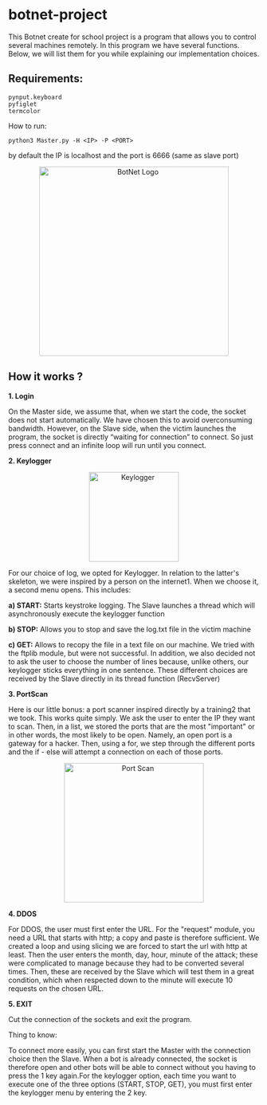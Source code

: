 # botnet-project
This Botnet create for school project is a program that allows you to control several machines remotely. In this program we have several functions. Below, we will list them for you while explaining our implementation choices.

## Requirements:

```
pynput.keyboard
pyfiglet
termcolor
```	

How to run:

```
python3 Master.py -H <IP> -P <PORT> 
```
        
by default the IP is localhost and the port is 6666 (same as slave port)
					

  <p align="center">
    <img alt="BotNet Logo" src="https://user-images.githubusercontent.com/44061238/92570471-41184000-f282-11ea-9e8b-6fdac5598049.png" height="380" />
  </p>

## How it works ?

**1. Login**

On the Master side, we assume that, when we start the code, the socket does not start automatically. We have chosen this to avoid overconsuming bandwidth. However, on the Slave side, when the victim launches the program, the socket is directly “waiting for connection” to connect. So just press connect and an infinite loop will run until you connect.

**2. Keylogger**

<p align="center">
<img alt="Keylogger" src="https://user-images.githubusercontent.com/44061238/92574665-aae71880-f287-11ea-852f-1d9d59c64c78.png" height="180" />
</p>

For our choice of log, we opted for Keylogger. In relation to the latter's skeleton, we were inspired by a person on the internet1. When we choose it, a second menu opens. This includes:

**a) START:**
Starts keystroke logging. The Slave launches a thread which will asynchronously execute the keylogger function

**b) STOP:**
Allows you to stop and save the log.txt file in the victim machine

**c) GET:**
Allows to recopy the file in a text file on our machine. We tried with the ftplib module, but were not successful. In addition, we also decided not to ask the user to choose the number of lines because, unlike others, our keylogger sticks everything in one sentence.
These different choices are received by the Slave directly in its thread function (RecvServer)

**3. PortScan**

Here is our little bonus: a port scanner inspired directly by a training2 that we took. This works quite simply. We ask the user to enter the IP they want to scan. Then, in a list, we stored the ports that are the most "important" or in other words, the most likely to be open. Namely, an open port is a gateway for a hacker. Then, using a for, we step through the different ports and the if - else will attempt a connection on each of those ports.


<p align="center">
<img alt="Port Scan" src="https://user-images.githubusercontent.com/44061238/92573732-7aeb4580-f286-11ea-8bc5-3c710d1e37bd.png" height="280" />
</p>


**4. DDOS**

For DDOS, the user must first enter the URL. For the "request" module, you need a URL that starts with http; a copy and paste is therefore sufficient. We created a loop and using slicing we are forced to start the url with http at least. Then the user enters the month, day, hour, minute of the attack; these were complicated to manage because they had to be converted several times. Then, these are received by the Slave which will test them in a great condition, which when respected down to the minute will execute 10 requests on the chosen URL.

**5. EXIT**

Cut the connection of the sockets and exit the program.

Thing to know:

To connect more easily, you can first start the Master with the connection choice then the Slave. When a bot is already connected, the socket is therefore open and other bots will be able to connect without you having to press the 1 key again.For the keylogger option, each time you want to execute one of the three options (START, STOP, GET), you must first enter the keylogger menu by entering the 2 key.


